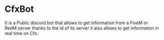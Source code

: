 # CfxBot
It is a Public discord bot that allows to get information from a FiveM or RedM server thanks to the id of its server it also allows to get information in real time on Cfx. 
